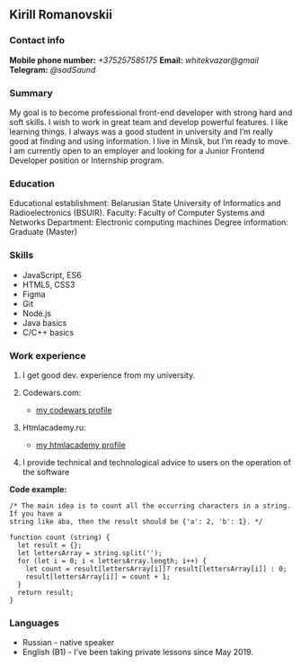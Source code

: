 ## Kirill Romanovskii

### Contact info

**Mobile phone number:** _+375257585175_ **Email:** _whitekvazar@gmail_ **Telegram:** _@sadSaund_

### Summary

My goal is to become professional front-end developer with strong hard and soft skills. I wish to work in great team and develop powerful features.
I like learning things. I always was a good student in university and I’m really good at finding and using information. I live in Minsk, but I’m ready to move.
I am currently open to an employer and looking for a Junior Frontend Developer position or Internship program.

### Education

Educational establishment: Belarusian State University of Informatics and Radioelectronics (BSUIR).
Faculty: Faculty of Computer Systems and Networks
Department: Electronic computing machines
Degree information: Graduate (Master)

### Skills

- JavaScript, ES6
- HTML5, CSS3
- Figma
- Git
- Node.js
- Java basics
- C/C++ basics

### Work experience

1. I get good dev. experience from my university.

2. Codewars.com:

   - [my codewars profile](https://www.codewars.com/users/whitekvazar)

3. Htmlacademy.ru:

   - [my htmlacademy profile](https://htmlacademy.ru/profile/whitekvazar)

4. I provide technical and technological advice to users on the operation of the software

**Code example:**

```
/* The main idea is to count all the occurring characters in a string. If you have a
string like aba, then the result should be {'a': 2, 'b': 1}. */

function count (string) {
  let result = {};
  let lettersArray = string.split('');
  for (let i = 0; i < lettersArray.length; i++) {
    let count = result[lettersArray[i]]? result[lettersArray[i]] : 0;
    result[lettersArray[i]] = count + 1;
  }
  return result;
}
```

### Languages

- Russian - native speaker
- English (B1) - I’ve been taking private lessons since May 2019.
